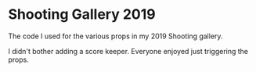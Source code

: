 # Shooting Gallery 2019
The code I used for the various props in my 2019 Shooting gallery. 

I didn't bother adding a score keeper. Everyone enjoyed just triggering the props. 
